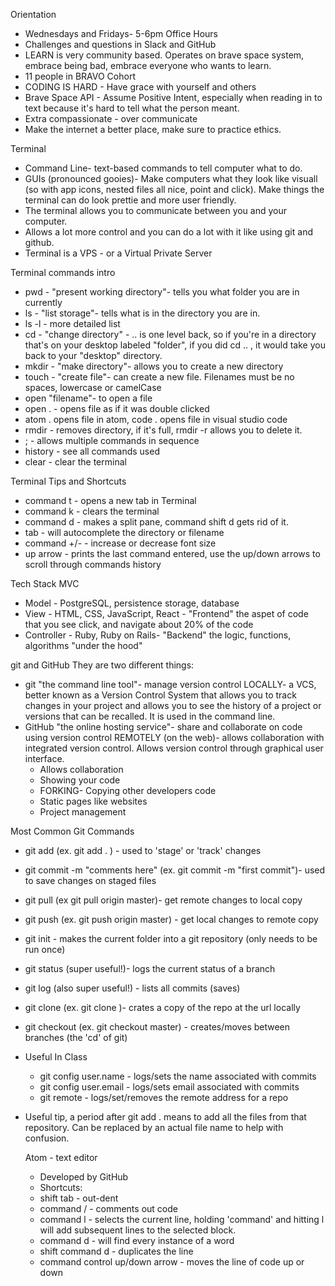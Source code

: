 Orientation
- Wednesdays and Fridays- 5-6pm Office Hours
- Challenges and questions in Slack and GitHub
- LEARN is very community based.  Operates on brave space system, embrace being bad, embrace everyone who wants to learn.
- 11 people in BRAVO Cohort
- CODING IS HARD - Have grace with yourself and others
- Brave Space API - Assume Positive Intent, especially when reading in to text because it's hard to tell what the person meant.
- Extra compassionate - over communicate
- Make the internet a better place, make sure to practice ethics.

Terminal
- Command Line- text-based commands to tell computer what to do.
- GUIs (pronounced gooies)- Make computers what they look like visuall (so with app icons, nested files all nice, point and click).  Make things the terminal can do look prettie and more user friendly.
- The terminal allows you to communicate between you and your computer.
- Allows a lot more control and you can do a lot with it like using git and github.
- Terminal is a VPS - or a Virtual Private Server

Terminal commands intro
- pwd - "present working directory"- tells you what folder you are in currently
- ls - "list storage"- tells what is in the directory you are in.  
- ls -l - more detailed list
- cd - "change directory" - .. is one level back, so if you're in a directory that's on your desktop labeled "folder", if you did cd .. , it would take you back to your "desktop" directory.
- mkdir - "make directory"- allows you to create a new directory
- touch - "create file"- can create a new file.  Filenames must be no spaces, lowercase or camelCase
- open "filename"- to open a file
- open . - opens file as if it was double clicked
- atom . opens file in atom, code . opens file in visual studio code
- rmdir - removes directory, if it's full, rmdir -r allows you to delete it.
- ; - allows multiple commands in sequence
- history - see all commands used
- clear - clear the terminal

Terminal Tips and Shortcuts
- command t - opens a new tab in Terminal
- command k - clears the terminal
- command d - makes a split pane, command shift d gets rid of it.
- tab - will autocomplete the directory or filename
- command +/- - increase or decrease font size
- up arrow - prints the last command entered, use the up/down arrows to scroll through commands history

Tech Stack
MVC
 - Model - PostgreSQL, persistence storage, database
 - View - HTML, CSS, JavaScript, React - "Frontend" the aspet of code that you see click, and navigate about 20% of the code
- Controller - Ruby, Ruby on Rails- "Backend" the logic, functions, algorithms "under the hood"

git and GitHub
They are two different things:
  - git "the command line tool"- manage version control LOCALLY- a VCS, better known as a Version Control System that allows you to track changes in your project and allows you to see the history of a project or versions that can be recalled.  It is used in the command line.
  - GitHub "the online hosting service"- share and collaborate on code using version control REMOTELY (on the web)- allows collaboration with integrated version control. Allows version control through graphical user interface.
      - Allows collaboration
      - Showing your code
      - FORKING- Copying other developers code
      - Static pages like websites
      - Project management

Most Common Git Commands
- git add (ex. git add . ) - used to 'stage' or 'track' changes
- git commit -m "comments here" (ex. git commit -m "first commit")- used to save changes on staged files
- git pull (ex git pull origin master)- get remote changes to local copy
- git push (ex. git push origin master) - get local changes to remote copy
- git init - makes the current folder into a git repository (only needs to be run once)
- git status (super useful!)- logs the current status of a branch
- git log (also super useful!) - lists all commits (saves)
- git clone (ex. git clone <copy git repo url>)- crates a copy of the repo at the url locally
- git checkout (ex. git checkout master) - creates/moves between branches (the 'cd' of git)
- Useful In Class
  - git config user.name  - logs/sets the name associated with commits
  - git config user.email - logs/sets email associated with commits
  - git remote - logs/set/removes the remote address for a repo
- Useful tip, a period after git add . means to add all the files from that repository.  Can be replaced by an actual file name to help with confusion.

  Atom - text editor
   - Developed by GitHub
   - Shortcuts:
    - shift tab - out-dent
    - command / - comments out code
    - command l - selects the current line, holding 'command' and hitting l will add subsequent lines to the selected block.
    - command d - will find every instance of a word
    - shift command d - duplicates the line
    - command control up/down arrow - moves the line of code up or down
